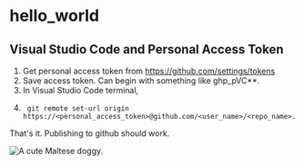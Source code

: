 # hello_world

## Visual Studio Code and Personal Access Token

1. Get personal access token from https://github.com/settings/tokens
2. Save access token. Can begin with something like ghp_pVC**.
3. In Visual Studio Code terminal,
4.      git remote set-url origin https://<personal_access_token>@github.com/<user_name>/<repo_name>.git
  
That's it. Publishing to github should work.


![A cute Maltese doggy.](https://user-images.githubusercontent.com/4535333/157773087-5f8aadc5-9f10-4ca0-a423-b0bd30f73b3a.jpeg)
